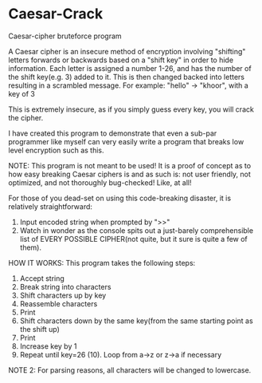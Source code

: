 # Caesar-Crack
Caesar-cipher bruteforce program

A Caesar cipher is an insecure method of encryption involving "shifting" letters forwards or backwards based on a "shift key" in order to hide information.
Each letter is assigned a number 1-26, and has the number of the shift key(e.g. 3) added to it.
This is then changed backed into letters resulting in a scrambled message.
For example: "hello" -> "khoor", with a key of 3

This is extremely insecure, as if you simply guess every key, you will crack the cipher.

I have created this program to demonstrate that even a sub-par programmer like myself can very easily write a program that breaks low level encryption such as this.

NOTE: This program is not meant to be used! It is a proof of concept as to how easy breaking Caesar ciphers is and as such is: not user friendly, not optimized,
and not thoroughly bug-checked! Like, at all!

For those of you dead-set on using this code-breaking disaster, it is relatively straightforward:
1. Input encoded string when prompted by ">>"
2. Watch in wonder as the console spits out a just-barely comprehensible list of EVERY POSSIBLE CIPHER(not quite, but it sure is quite a few of them).

HOW IT WORKS:
This program takes the following steps:
1. Accept string
2. Break string into characters
3. Shift characters up by key
4. Reassemble characters
5. Print
6. Shift characters down by the same key(from the same starting point as the shift up)
7. Print
8. Increase key by 1
9. Repeat until key=26
(10). Loop from a->z or z->a if necessary

NOTE 2: For parsing reasons, all characters will be changed to lowercase.

